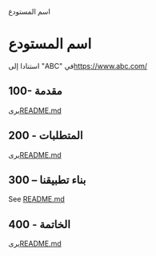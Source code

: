 اسم المستودع

# اسم المستودع

استنادا إلى "ABC" في<https://www.abc.com/>

## 100- مقدمة

يرى[README.md](./100/README.md)

## 200 - المتطلبات

يرى[README.md](./200/README.md)

## 300 – بناء تطبيقنا

See [README.md](./300/README.md)

## 400 - الخاتمة

يرى[README.md](./400/README.md)
